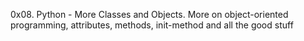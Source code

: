0x08. Python - More Classes and Objects. More on object-oriented programming, attributes, methods, init-method and all the good stuff
